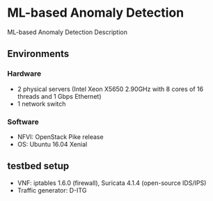 # ML-based Anomaly Detection
 ML-based Anomaly Detection Description

## Environments
### Hardware
- 2 physical servers (Intel Xeon X5650 2.90GHz with 8 cores of 16 threads and 1 Gbps Ethernet)
- 1 network switch

### Software
- NFVI: OpenStack Pike release
- OS: Ubuntu 16.04 Xenial

## testbed setup
- VNF: iptables 1.6.0 (firewall), Suricata 4.1.4 (open-source IDS/IPS) 
- Traffic generator: D-ITG

